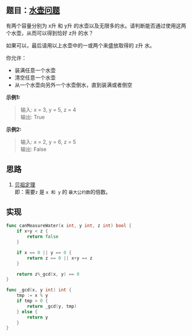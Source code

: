 ## 题目：[水壶问题](https://leetcode-cn.com/problems/water-and-jug-problem/)

有两个容量分别为 x升 和 y升 的水壶以及无限多的水。请判断能否通过使用这两个水壶，从而可以得到恰好 z升 的水？

如果可以，最后请用以上水壶中的一或两个来盛放取得的 z升 水。

你允许：
* 装满任意一个水壶
* 清空任意一个水壶
* 从一个水壶向另外一个水壶倒水，直到装满或者倒空

**示例1:**
>输入: x = 3, y = 5, z = 4  
>输出: True  

**示例2:**
>输入: x = 2, y = 6, z = 5  
>输出: False
     
## 思路
1. [贝祖定理](https://baike.baidu.com/item/%E8%A3%B4%E8%9C%80%E5%AE%9A%E7%90%86/5186593?fromtitle=%E8%B4%9D%E7%A5%96%E5%AE%9A%E7%90%86&fromid=5185441)  
即：需要`z` 是 `x 和 y` 的 `最大公约数`的倍数。

## 实现
```go
func canMeasureWater(x int, y int, z int) bool {
	if x+y < z {
		return false
	}

	if x == 0 || y == 0 {
		return z == 0 || x+y == z
	}

	return z%_gcd(x, y) == 0
}

func _gcd(x, y int) int {
	tmp := x % y
	if tmp > 0 {
		return _gcd(y, tmp)
	} else {
		return y
	}
}
```